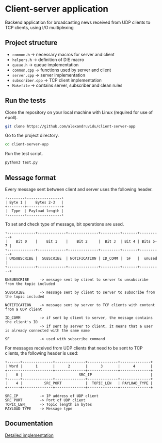 # Client-server application

Backend application for broadcasting news received from UDP clients to TCP clients, using I/O multiplexing


## Project structure

* `common.h` -> necessary macros for server and client
* `helpers.h` -> definition of DIE macro
* `queue.h` -> queue implementation
* `common.cpp` -> functions used by server and client
* `server.cpp` -> server implementation
* `subscriber.cpp` -> TCP client implementation
* `Makefile` -> contains server, subscriber and clean rules


## Run the tests

Clone the repository on your local machine with Linux (required for use of epoll).

```bash
git clone https://github.com/alexandruvidu/client-server-app
```

Go to the project directory.

```bash
cd client-server-app
```

Run the test script.
```bash
python3 test.py
```


## Message format

Every message sent between client and server uses the following header.

```
+--------+----------------+
| Byte 1 |    Bytes 2-3   |
+--------+----------------+
|  Type  | Payload length |
+--------+----------------+
```

To set and check type of message, bit operations are used.

```
+-------------+-------------+--------------+---------+-------+----------+
|    Bit 0    |    Bit 1    |    Bit 2     |  Bit 3  | Bit 4 | Bits 5-7 |
+-------------+-------------+--------------+---------+-------+----------+
| UNSUBSCRIBE |  SUBSCRIBE  | NOTIFICATION | ID_COMM |  SF   |  unused  |
+-------------+-------------+--------------+---------+-------+----------+

UNSUBSCRIBE     -> message sent by client to server to unsubscribe from the topic included

SUBSCRIBE       -> message sent by client to server to subscribe from the topic included

NOTIFICATION    -> message sent by server to TCP clients with content from a UDP client

ID_COMM         -> if sent by client to server, the message contains the client's ID
                -> if sent by server to client, it means that a user is already connected with the same name

SF              -> used with subscribe command

```

For messages received from UDP clients that need to be sent to TCP clients, the following header is used:

```
+------+--------------+--------------+--------------+--------------+
| Word |      1       |      2       |      3       |      4       |
+---------------------+--------------+--------------+--------------+
|    0 |                          SRC_IP                           |
+------+--------------+--------------+--------------+--------------+
|    4 |          SRC_PORT           |  TOPIC_LEN   | PAYLOAD_TYPE |
+------+--------------+--------------+--------------+--------------+

SRC_IP          -> IP address of UDP client
SRC_PORT        -> Port of UDP client
TOPIC_LEN_      -> Topic length in bytes
PAYLOAD TYPE    -> Message type
```


## Documentation

[Detailed implementation](https://github.com/alexandruvidu/client-server-app/blob/master/Implementation.md)

